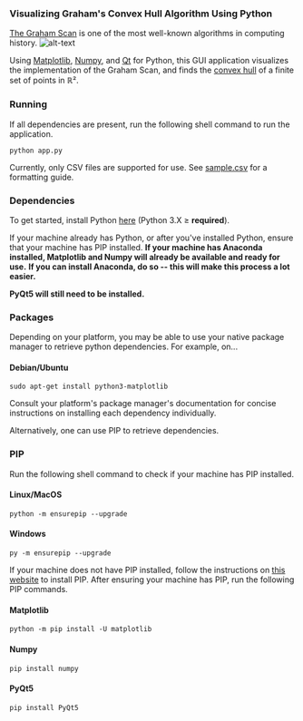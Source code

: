 ### Visualizing Graham's Convex Hull Algorithm Using Python
[The Graham Scan](https://mathweb.ucsd.edu/~ronspubs/72_10_convex_hull.pdf) is one of the most well-known algorithms in computing history.
![alt-text](https://github.com/johnma02/Convex-hull-visualization/blob/master/gscan.gif)


Using [Matplotlib](https://matplotlib.org/), [Numpy](https://numpy.org/), and [Qt](https://www.qt.io/qt-for-python) for Python, this GUI application visualizes the implementation of the Graham Scan, and finds the [convex hull](https://mathworld.wolfram.com/ConvexHull.html) of a finite set of points in ℝ².


### Running
If all dependencies are present, run the following shell command to run the application.
```shell
python app.py
```

Currently, only CSV files are supported for use. See [sample.csv](https://github.com/johnma02/Convex-hull-visualization/blob/master/csv_sample_files/sample.csv) for a formatting guide.


### Dependencies
To get started, install Python [here](https://www.python.org/downloads/) (Python 3.X ≥ **required**).


If your machine already has Python, or after you've installed Python, ensure that your machine has PIP installed. 
**If your machine has Anaconda installed, Matplotlib and Numpy will already be available and ready for use.**
**If you can install Anaconda, do so -- this will make this process a lot easier.**

**PyQt5 will still need to be installed.**

### Packages
Depending on your platform, you may be able to use your native package manager to retrieve python dependencies. For example, on...
#### Debian/Ubuntu
```shell
sudo apt-get install python3-matplotlib
```
 
Consult your platform's package manager's documentation for concise instructions on installing each dependency individually.


Alternatively, one can use PIP to retrieve dependencies.
### PIP

Run the following shell command to check if your machine has PIP installed.
#### Linux/MacOS
```shell
python -m ensurepip --upgrade
```
#### Windows
```shell
py -m ensurepip --upgrade
```
If your machine does not have PIP installed, follow the instructions on [this website](https://pip.pypa.io/en/stable/installation/) to install PIP.
After ensuring your machine has PIP, run the following PIP commands.
#### Matplotlib
```shell
python -m pip install -U matplotlib
```
#### Numpy
```shell
pip install numpy
```
#### PyQt5
```shell
pip install PyQt5
```
